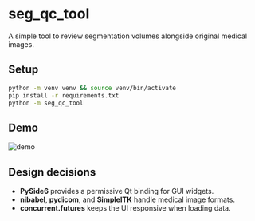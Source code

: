 # seg_qc_tool

A simple tool to review segmentation volumes alongside original medical images.

## Setup

```bash
python -m venv venv && source venv/bin/activate
pip install -r requirements.txt
python -m seg_qc_tool
```

## Demo

![demo](resources/demo.gif)

## Design decisions

- **PySide6** provides a permissive Qt binding for GUI widgets.
- **nibabel**, **pydicom**, and **SimpleITK** handle medical image formats.
- **concurrent.futures** keeps the UI responsive when loading data.
